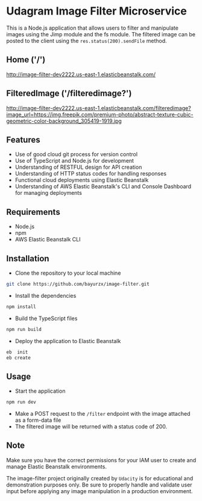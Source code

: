 Udagram Image Filter Microservice
=====================================

This is a Node.js application that allows users to filter and manipulate images using the Jimp module and the fs module. The filtered image can be posted to the client using the `res.status(200).sendFile` method.

## Home ('/')
http://image-filter-dev2222.us-east-1.elasticbeanstalk.com/

## FilteredImage ('/filteredimage?')
http://image-filter-dev2222.us-east-1.elasticbeanstalk.com/filteredimage?image_url=https://img.freepik.com/premium-photo/abstract-texture-cubic-geometric-color-background_305419-1919.jpg

Features
--------

-   Use of good cloud git process for version control
-   Use of TypeScript and Node.js for development
-   Understanding of RESTFUL design for API creation
-   Understanding of HTTP status codes for handling responses
-   Functional cloud deployments using Elastic Beanstalk
-   Understanding of AWS Elastic Beanstalk's CLI and Console Dashboard for managing deployments

Requirements
------------

-   Node.js
-   npm
-   AWS Elastic Beanstalk CLI

Installation
------------

-  Clone the repository to your local machine

``` bash
git clone https://github.com/bayurzx/image-filter.git
```


-  Install the dependencies

``` bash
npm install
```

-  Build the TypeScript files

``` bash
npm run build
```


-  Deploy the application to Elastic Beanstalk

``` bash
eb  init
eb create
```


Usage
-----

-  Start the application



``` bash
npm run dev
```


-  Make a POST request to the `/filter` endpoint with the image attached as a form-data file
-  The filtered image will be returned with a status code of 200.

Note
----

Make sure you have the correct permissions for your IAM user to create and manage Elastic Beanstalk environments.

The image-filter project originally created by `Udacity` is for educational and demonstration purposes only. Be sure to properly handle and validate user input before applying any image manipulation in a production environment.